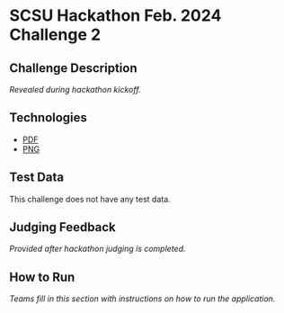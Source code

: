 # SCSU Hackathon Feb. 2024 Challenge 2

## Challenge Description
*Revealed during hackathon kickoff.*

## Technologies
 - [PDF](https://www.adobe.com/acrobat/about-adobe-pdf.html)
 - [PNG](https://shorthand.com/the-craft/what-is-a-png-file/index.html)

## Test Data
This challenge does not have any test data.

## Judging Feedback
*Provided after hackathon judging is completed.*

## How to Run
*Teams fill in this section with instructions on how to run the application.*
